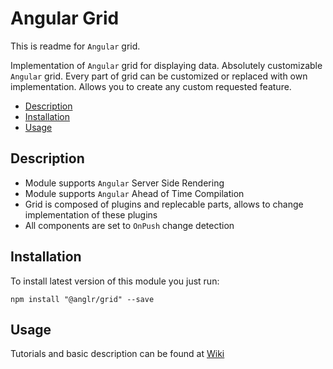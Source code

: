 # Angular Grid

This is readme for `Angular` grid.

Implementation of `Angular` grid for displaying data. Absolutely customizable `Angular` grid. Every part of grid can be customized or replaced with own implementation. Allows you to create any custom requested feature.

* [Description](#description)
* [Installation](#installation)
* [Usage](#usage)

## Description

* Module supports `Angular` Server Side Rendering
* Module supports `Angular` Ahead of Time Compilation
* Grid is composed of plugins and replecable parts, allows to change implementation of these plugins
* All components are set to `OnPush` change detection

## Installation

To install latest version of this module you just run:

```nocode
npm install "@anglr/grid" --save
```
## Usage


Tutorials and basic description can be found at [Wiki](https://github.com/ressurectit/ng-grid/wiki)